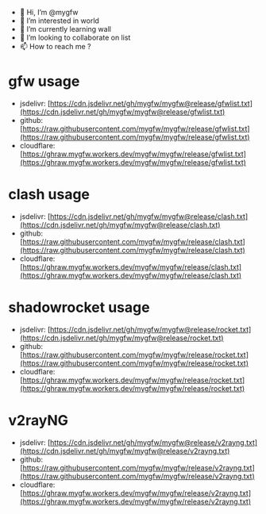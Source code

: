 - 👋 Hi, I’m @mygfw
- 👀 I’m interested in world
- 🌱 I’m currently learning wall
- 💞️ I’m looking to collaborate on list
- 📫 How to reach me ?

<!---
mygfw/mygfw is a ✨ special ✨ repository because its `README.md` (this file) appears on your GitHub profile.
You can click the Preview link to take a look at your changes.
--->

# gfw usage

- jsdelivr: [https://cdn.jsdelivr.net/gh/mygfw/mygfw@release/gfwlist.txt](https://cdn.jsdelivr.net/gh/mygfw/mygfw@release/gfwlist.txt)
- github: [https://raw.githubusercontent.com/mygfw/mygfw/release/gfwlist.txt](https://raw.githubusercontent.com/mygfw/mygfw/release/gfwlist.txt)
- cloudflare: [https://ghraw.mygfw.workers.dev/mygfw/mygfw/release/gfwlist.txt](https://ghraw.mygfw.workers.dev/mygfw/mygfw/release/gfwlist.txt)

# clash usage

- jsdelivr: [https://cdn.jsdelivr.net/gh/mygfw/mygfw@release/clash.txt](https://cdn.jsdelivr.net/gh/mygfw/mygfw@release/clash.txt)
- github: [https://raw.githubusercontent.com/mygfw/mygfw/release/clash.txt](https://raw.githubusercontent.com/mygfw/mygfw/release/clash.txt)
- cloudflare: [https://ghraw.mygfw.workers.dev/mygfw/mygfw/release/clash.txt](https://ghraw.mygfw.workers.dev/mygfw/mygfw/release/clash.txt)

# shadowrocket usage

- jsdelivr: [https://cdn.jsdelivr.net/gh/mygfw/mygfw@release/rocket.txt](https://cdn.jsdelivr.net/gh/mygfw/mygfw@release/rocket.txt)
- github: [https://raw.githubusercontent.com/mygfw/mygfw/release/rocket.txt](https://raw.githubusercontent.com/mygfw/mygfw/release/rocket.txt)
- cloudflare: [https://ghraw.mygfw.workers.dev/mygfw/mygfw/release/rocket.txt](https://ghraw.mygfw.workers.dev/mygfw/mygfw/release/rocket.txt)

# v2rayNG

- jsdelivr: [https://cdn.jsdelivr.net/gh/mygfw/mygfw@release/v2rayng.txt](https://cdn.jsdelivr.net/gh/mygfw/mygfw@release/v2rayng.txt)
- github: [https://raw.githubusercontent.com/mygfw/mygfw/release/v2rayng.txt](https://raw.githubusercontent.com/mygfw/mygfw/release/v2rayng.txt)
- cloudflare: [https://ghraw.mygfw.workers.dev/mygfw/mygfw/release/v2rayng.txt](https://ghraw.mygfw.workers.dev/mygfw/mygfw/release/v2rayng.txt)
